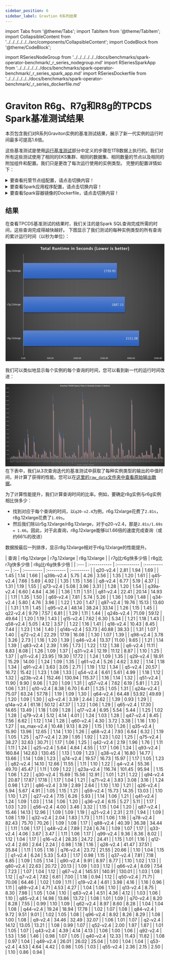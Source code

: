 ```yaml
---
sidebar_position: 6
sidebar_label: Gravtion R系列结果
---
```

import Tabs from '@theme/Tabs';
import TabItem from '@theme/TabItem';
import CollapsibleContent from '../../../../../../src/components/CollapsibleContent';
import CodeBlock from '@theme/CodeBlock';

import RSeriesNodeGroup from '../../../../../../docs/benchmarks/spark-operator-benchmark/_r_series_nodegroup.md'
import RSeriesSparkApp from '../../../../../../docs/benchmarks/spark-operator-benchmark/_r_series_spark_app.md'
import RSeriesDockerfile from '../../../../../../docs/benchmarks/spark-operator-benchmark/_r_series_dockerfile.md'

# Graviton R6g、R7g和R8g的TPCDS Spark基准测试结果
本页包含我们对R系列Graviton实例的基准测试结果，展示了新一代实例的运行时间最多可提高1.6倍。

这些基准测试是使用[运行基准测试](./running-the-benchmark.md)部分中定义的步骤在1TB数据上执行的。我们对所有这些测试使用了相同的EKS集群、相同的数据集、相同数量的节点以及相同的附加组件和配置。我们只是更改了每次运行使用的实例类型。
完整的配置详情如下：

<details>
<summary> 要查看托管节点组配置，请点击切换内容！</summary>

<RSeriesNodeGroup />

</details>

<details>
<summary> 要查看Spark应用程序配置，请点击切换内容！</summary>

<RSeriesSparkApp />

</details>

<details>
<summary> 要查看Spark容器镜像的Dockerfile，请点击切换内容！</summary>

<RSeriesDockerfile />

</details>


## 结果
在查看TPCDS基准测试的结果时，我们关注的是Spark SQL查询完成所需的时间，这些查询完成得越快越好。
下图显示了我们测试的每种实例类型的所有查询的累计运行时间（以秒为单位）：

[![每种实例类型的基准测试总运行时间](../../../../../../docs/benchmarks/spark-operator-benchmark/img/r-series-total-runtime.png)](https://github.com/awslabs/data-on-eks/blob/main/website/docs/benchmarks/spark-operator-benchmark/img/r-series-total-runtime.png)

我们可以类似地显示每个实例的每个查询的时间，您可以看到新一代的运行时间改进：

[![每种实例类型的基准测试总运行时间](../../../../../../docs/benchmarks/spark-operator-benchmark/img/r-series-per-query.png)](https://github.com/awslabs/data-on-eks/blob/main/website/docs/benchmarks/spark-operator-benchmark/img/r-series-per-query.png)
在下表中，我们从3次查询迭代的基准测试中获取了每种实例类型的输出的中值时间，并计算了获得的性能。您可以在[这里的`raw_data`文件夹中查看原始输出数据](https://github.com/awslabs/data-on-eks/blob/main/website/docs/benchmarks/spark-operator-benchmark/raw_data)。

为了计算性能提升，我们计算查询时间的比率。例如，要确定r8g实例与r6g实例相比快多少：
- 找到对应于每个查询的时间，以`q20-v2.4`为例，r6g.12xlarge花费了`2.81s`，r8g.12xlarge花费了`1.69s`。
- 然后我们除以r5g.12xlarge/r8g.12xlarge，对于q20-v2.4，那是`2.81s/1.69s = 1.66`。因此，对于此查询，r8g.12xlarge能够以1.66倍的速度完成查询（或约66%的改进）

数据按最后一列排序，显示r8g.12xlarge相对于r6g.12xlarge的性能提升。
<div class="benchmark-results">
| 查询 | r6g.12xlarge | r7g.12xlarge | r8g.12xlarge |  | r7g比r6g快多少倍  | r8g比r7g快多少倍 | r8g比r6g快多少倍 |
| :---  | :----------- | :----------- | :----------- | :-- | :--------- | :--------- | :--------- |
| q20-v2.4 | 2.81 | 1.94 | 1.69 |  | 1.45 | 1.14 | 1.66 |
| q39b-v2.4 | 5.75 | 4.26 | 3.56 |  | 1.35 | 1.20 | 1.61 |
| q45-v2.4 | 7.66 | 5.69 | 4.92 |  | 1.35 | 1.15 | 1.56 |
| q8-v2.4 | 6.77 | 5.19 | 4.37 |  | 1.31 | 1.19 | 1.55 |
| q73-v2.4 | 5.08 | 3.96 | 3.31 |  | 1.28 | 1.20 | 1.54 |
| q39a-v2.4 | 6.60 | 4.84 | 4.36 |  | 1.36 | 1.11 | 1.51 |
| q81-v2.4 | 22.41 | 20.14 | 14.93 |  | 1.11 | 1.35 | 1.50 |
| q69-v2.4 | 7.81 | 5.74 | 5.26 |  | 1.36 | 1.09 | 1.48 |
| q34-v2.4 | 5.80 | 4.76 | 3.96 |  | 1.22 | 1.20 | 1.47 |
| q97-v2.4 | 19.76 | 15.13 | 13.60 |  | 1.31 | 1.11 | 1.45 |
| q95-v2.4 | 48.14 | 38.24 | 33.14 |  | 1.26 | 1.15 | 1.45 |
| q22-v2.4 | 9.79 | 7.57 | 6.81 |  | 1.29 | 1.11 | 1.44 |
| q24b-v2.4 | 71.09 | 59.12 | 49.64 |  | 1.20 | 1.19 | 1.43 |
| q15-v2.4 | 7.62 | 6.30 | 5.34 |  | 1.21 | 1.18 | 1.43 |
| q58-v2.4 | 5.05 | 4.12 | 3.57 |  | 1.22 | 1.16 | 1.41 |
| q18-v2.4 | 10.43 | 8.45 | 7.44 |  | 1.23 | 1.14 | 1.40 |
| q14b-v2.4 | 53.73 | 40.88 | 38.33 |  | 1.31 | 1.07 | 1.40 |
| q72-v2.4 | 22.29 | 17.19 | 16.08 |  | 1.30 | 1.07 | 1.39 |
| q98-v2.4 | 3.78 | 3.26 | 2.73 |  | 1.16 | 1.20 | 1.39 |
| q46-v2.4 | 13.37 | 11.00 | 9.65 |  | 1.21 | 1.14 | 1.39 |
| q83-v2.4 | 2.39 | 1.95 | 1.73 |  | 1.22 | 1.12 | 1.38 |
| q6-v2.4 | 11.11 | 8.83 | 8.08 |  | 1.26 | 1.09 | 1.37 |
| q31-v2.4 | 12.19 | 11.12 | 8.87 |  | 1.10 | 1.25 | 1.37 |
| q11-v2.4 | 23.95 | 19.30 | 17.72 |  | 1.24 | 1.09 | 1.35 |
| q29-v2.4 | 18.91 | 15.29 | 14.00 |  | 1.24 | 1.09 | 1.35 |
| q61-v2.4 | 5.26 | 4.62 | 3.92 |  | 1.14 | 1.18 | 1.34 |
| q91-v2.4 | 3.63 | 3.05 | 2.71 |  | 1.19 | 1.12 | 1.34 |
| q5-v2.4 | 20.57 | 16.72 | 15.42 |  | 1.23 | 1.08 | 1.33 |
| q54-v2.4 | 6.61 | 5.61 | 4.99 |  | 1.18 | 1.12 | 1.32 |
| q23b-v2.4 | 152.46 | 130.94 | 115.37 |  | 1.16 | 1.14 | 1.32 |
| q51-v2.4 | 11.90 | 9.90 | 9.06 |  | 1.20 | 1.09 | 1.31 |
| q57-v2.4 | 7.62 | 6.19 | 5.81 |  | 1.23 | 1.06 | 1.31 |
| q10-v2.4 | 8.38 | 6.70 | 6.41 |  | 1.25 | 1.05 | 1.31 |
| q24a-v2.4 | 75.07 | 63.24 | 57.78 |  | 1.19 | 1.09 | 1.30 |
| q64-v2.4 | 64.48 | 53.92 | 49.69 |  | 1.20 | 1.09 | 1.30 |
| q3-v2.4 | 3.39 | 2.44 | 2.62 |  | 1.39 | 0.93 | 1.29 |
| q14a-v2.4 | 61.18 | 50.12 | 47.37 |  | 1.22 | 1.06 | 1.29 |
| q65-v2.4 | 17.30 | 14.65 | 13.49 |  | 1.18 | 1.09 | 1.28 |
| q17-v2.4 | 6.95 | 5.54 | 5.44 |  | 1.25 | 1.02 | 1.28 |
| q79-v2.4 | 5.12 | 4.14 | 4.01 |  | 1.24 | 1.03 | 1.28 |
| q47-v2.4 | 8.45 | 7.56 | 6.62 |  | 1.12 | 1.14 | 1.28 |
| q60-v2.4 | 4.30 | 3.72 | 3.38 |  | 1.16 | 1.10 | 1.27 |
| ss_max-v2.4 | 10.48 | 9.13 | 8.29 |  | 1.15 | 1.10 | 1.26 |
| q35-v2.4 | 15.90 | 13.96 | 12.65 |  | 1.14 | 1.10 | 1.26 |
| q68-v2.4 | 7.93 | 6.64 | 6.32 |  | 1.19 | 1.05 | 1.25 |
| q77-v2.4 | 2.39 | 1.95 | 1.92 |  | 1.23 | 1.02 | 1.25 |
| q75-v2.4 | 38.27 | 32.63 | 30.71 |  | 1.17 | 1.06 | 1.25 |
| q42-v2.4 | 2.19 | 1.96 | 1.76 |  | 1.11 | 1.11 | 1.24 |
| q25-v2.4 | 5.64 | 4.84 | 4.55 |  | 1.17 | 1.06 | 1.24 |
| q93-v2.4 | 160.84 | 142.63 | 130.45 |  | 1.13 | 1.09 | 1.23 |
| q38-v2.4 | 16.80 | 14.77 | 13.66 |  | 1.14 | 1.08 | 1.23 |
| q74-v2.4 | 19.57 | 16.73 | 15.97 |  | 1.17 | 1.05 | 1.23 |
| q82-v2.4 | 14.10 | 12.66 | 11.55 |  | 1.11 | 1.10 | 1.22 |
| q4-v2.4 | 55.36 | 49.70 | 45.47 |  | 1.11 | 1.09 | 1.22 |
| q23a-v2.4 | 116.74 | 101.45 | 95.94 |  | 1.15 | 1.06 | 1.22 |
| q30-v2.4 | 15.69 | 15.56 | 12.91 |  | 1.01 | 1.21 | 1.22 |
| q94-v2.4 | 20.87 | 17.87 | 17.18 |  | 1.17 | 1.04 | 1.21 |
| q71-v2.4 | 3.83 | 3.08 | 3.16 |  | 1.24 | 0.98 | 1.21 |
| q86-v2.4 | 3.19 | 2.89 | 2.64 |  | 1.10 | 1.10 | 1.21 |
| q26-v2.4 | 5.94 | 5.67 | 4.91 |  | 1.05 | 1.15 | 1.21 |
| q59-v2.4 | 15.73 | 14.35 | 13.03 |  | 1.10 | 1.10 | 1.21 |
| q27-v2.4 | 7.15 | 6.26 | 5.93 |  | 1.14 | 1.06 | 1.21 |
| q41-v2.4 | 1.24 | 1.09 | 1.03 |  | 1.14 | 1.06 | 1.20 |
| q36-v2.4 | 6.15 | 5.27 | 5.11 |  | 1.17 | 1.03 | 1.20 |
| q56-v2.4 | 4.00 | 3.46 | 3.32 |  | 1.15 | 1.04 | 1.20 |
| q87-v2.4 | 15.46 | 14.13 | 12.96 |  | 1.09 | 1.09 | 1.19 |
| q21-v2.4 | 2.31 | 2.11 | 1.94 |  | 1.09 | 1.08 | 1.19 |
| q32-v2.4 | 2.04 | 1.83 | 1.73 |  | 1.11 | 1.06 | 1.18 |
| q78-v2.4 | 82.43 | 75.70 | 70.26 |  | 1.09 | 1.08 | 1.17 |
| q88-v2.4 | 40.39 | 36.38 | 34.44 |  | 1.11 | 1.06 | 1.17 |
| q48-v2.4 | 7.89 | 7.24 | 6.74 |  | 1.09 | 1.07 | 1.17 |
| q33-v2.4 | 4.06 | 3.67 | 3.47 |  | 1.11 | 1.06 | 1.17 |
| q99-v2.4 | 9.36 | 8.36 | 8.02 |  | 1.12 | 1.04 | 1.17 |
| q16-v2.4 | 28.35 | 24.72 | 24.41 |  | 1.15 | 1.01 | 1.16 |
| q12-v2.4 | 2.60 | 2.64 | 2.24 |  | 0.98 | 1.18 | 1.16 |
| q28-v2.4 | 41.47 | 37.51 | 35.84 |  | 1.11 | 1.05 | 1.16 |
| q76-v2.4 | 23.72 | 21.55 | 20.66 |  | 1.10 | 1.04 | 1.15 |
| q1-v2.4 | 6.24 | 5.33 | 5.43 |  | 1.17 | 0.98 | 1.15 |
| q37-v2.4 | 7.81 | 7.18 | 6.85 |  | 1.09 | 1.05 | 1.14 |
| q90-v2.4 | 9.91 | 8.97 | 8.77 |  | 1.10 | 1.02 | 1.13 |
| q80-v2.4 | 22.63 | 20.72 | 20.13 |  | 1.09 | 1.03 | 1.12 |
| q66-v2.4 | 8.09 | 7.54 | 7.23 |  | 1.07 | 1.04 | 1.12 |
| q67-v2.4 | 145.51 | 140.91 | 130.01 |  | 1.03 | 1.08 | 1.12 |
| q7-v2.4 | 7.82 | 6.61 | 7.00 |  | 1.18 | 0.94 | 1.12 |
| q50-v2.4 | 71.71 | 70.06 | 64.46 |  | 1.02 | 1.09 | 1.11 |
| q19-v2.4 | 4.61 | 3.98 | 4.16 |  | 1.16 | 0.96 | 1.11 |
| q89-v2.4 | 4.71 | 4.53 | 4.27 |  | 1.04 | 1.06 | 1.10 |
| q13-v2.4 | 8.75 | 8.30 | 7.98 |  | 1.05 | 1.04 | 1.10 |
| q63-v2.4 | 4.51 | 4.36 | 4.12 |  | 1.03 | 1.06 | 1.10 |
| q85-v2.4 | 14.98 | 13.86 | 13.72 |  | 1.08 | 1.01 | 1.09 |
| q70-v2.4 | 8.20 | 8.28 | 7.55 |  | 0.99 | 1.10 | 1.09 |
| q62-v2.4 | 8.97 | 8.60 | 8.28 |  | 1.04 | 1.04 | 1.08 |
| q44-v2.4 | 19.24 | 18.94 | 17.78 |  | 1.02 | 1.07 | 1.08 |
| q84-v2.4 | 9.72 | 9.51 | 9.01 |  | 1.02 | 1.05 | 1.08 |
| q96-v2.4 | 8.92 | 8.26 | 8.29 |  | 1.08 | 1.00 | 1.08 |
| q9-v2.4 | 34.46 | 32.49 | 32.07 |  | 1.06 | 1.01 | 1.07 |
| q2-v2.4 | 14.12 | 13.05 | 13.21 |  | 1.08 | 0.99 | 1.07 |
| q52-v2.4 | 2.00 | 1.97 | 1.87 |  | 1.01 | 1.05 | 1.07 |
| q43-v2.4 | 4.39 | 4.14 | 4.13 |  | 1.06 | 1.00 | 1.06 |
| q92-v2.4 | 1.53 | 1.56 | 1.46 |  | 0.98 | 1.07 | 1.05 |
| q40-v2.4 | 12.33 | 11.43 | 11.82 |  | 1.08 | 0.97 | 1.04 |
| q49-v2.4 | 26.01 | 26.02 | 25.04 |  | 1.00 | 1.04 | 1.04 |
| q53-v2.4 | 4.53 | 4.64 | 4.42 |  | 0.98 | 1.05 | 1.03 |
| q55-v2.4 | 2.36 | 2.15 | 2.50 |  | 1.10 | 0.86 | 0.94 |

</div>
